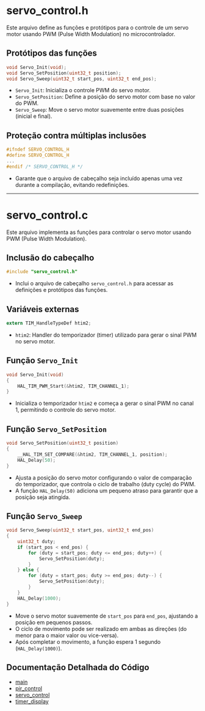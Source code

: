 # servo_control.h

Este arquivo define as funções e protótipos para o controle de um servo motor usando PWM (Pulse Width Modulation) no microcontrolador.

## Protótipos das funções

```c
void Servo_Init(void);
void Servo_SetPosition(uint32_t position);
void Servo_Sweep(uint32_t start_pos, uint32_t end_pos);
```
- `Servo_Init`: Inicializa o controle PWM do servo motor.
- `Servo_SetPosition`: Define a posição do servo motor com base no valor do PWM.
- `Servo_Sweep`: Move o servo motor suavemente entre duas posições (inicial e final).

## Proteção contra múltiplas inclusões

```c
#ifndef SERVO_CONTROL_H
#define SERVO_CONTROL_H
...
#endif /* SERVO_CONTROL_H */
```
- Garante que o arquivo de cabeçalho seja incluído apenas uma vez durante a compilação, evitando redefinições.

---

# servo_control.c

Este arquivo implementa as funções para controlar o servo motor usando PWM (Pulse Width Modulation).

## Inclusão do cabeçalho

```c
#include "servo_control.h"
```
- Inclui o arquivo de cabeçalho `servo_control.h` para acessar as definições e protótipos das funções.

## Variáveis externas

```c
extern TIM_HandleTypeDef htim2;
```
- `htim2`: Handler do temporizador (timer) utilizado para gerar o sinal PWM no servo motor.

## Função `Servo_Init`

```c
void Servo_Init(void)
{
    HAL_TIM_PWM_Start(&htim2, TIM_CHANNEL_1);
}
```
- Inicializa o temporizador `htim2` e começa a gerar o sinal PWM no canal 1, permitindo o controle do servo motor.

## Função `Servo_SetPosition`

```c
void Servo_SetPosition(uint32_t position)
{
    __HAL_TIM_SET_COMPARE(&htim2, TIM_CHANNEL_1, position);
    HAL_Delay(50);
}
```
- Ajusta a posição do servo motor configurando o valor de comparação do temporizador, que controla o ciclo de trabalho (duty cycle) do PWM.
- A função `HAL_Delay(50)` adiciona um pequeno atraso para garantir que a posição seja atingida.

## Função `Servo_Sweep`

```c
void Servo_Sweep(uint32_t start_pos, uint32_t end_pos)
{
    uint32_t duty;
    if (start_pos < end_pos) {
        for (duty = start_pos; duty <= end_pos; duty++) {
            Servo_SetPosition(duty);
        }
    } else {
        for (duty = start_pos; duty >= end_pos; duty--) {
            Servo_SetPosition(duty);
        }
    }
    HAL_Delay(1000);
}
```
- Move o servo motor suavemente de `start_pos` para `end_pos`, ajustando a posição em pequenos passos.
- O ciclo de movimento pode ser realizado em ambas as direções (do menor para o maior valor ou vice-versa).
- Após completar o movimento, a função espera 1 segundo (`HAL_Delay(1000)`).

## Documentação Detalhada do Código

- [main](./main.md)
- [pir_control](./pir_control.md)
- [servo_control](./servo_control.md)
- [timer_display](./timer_display.md)